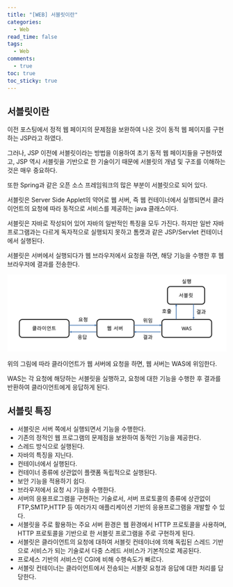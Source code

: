 ```yaml
---
title: "[WEB] 서블릿이란"
categories:
  - Web
read_time: false
tags:
  - Web
comments:
  - true
toc: true
toc_sticky: true
---
```

## 서블릿이란
이전 포스팅에서 정적 웹 페이지의 문제점을 보완하여 나온 것이 동적 웹 페이지를 구현하는 JSP라고 하였다.

그러나, JSP 이전에 서블릿이라는 방법을 이용하여 초기 동적 웹 페이지들을 구현하였고, JSP 역시 서블릿을 기반으로 한 기술이기 때문에 서블릿의 개념 및 구조를 이해하는 것은 매우 중요하다.

또한 Spring과 같은 오픈 소스 프레임워크의 많은 부분이 서블릿으로 되어 있다.

서블릿은 Server Side Applet의 약어로 웹 서버, 즉 웹 컨테이너에서 실행되면서 클라이언트의 요청에 따라 동적으로 서비스를 제공하는 java 클래스이다.

서블릿은 자바로 작성되어 있어 자바의 일반적인 특징을 모두 가진다. 하지만 일반 자바 프로그램과는 다르게 독자적으로 실행되지 못하고 톰캣과 같은 JSP/Servlet 컨테이너에서 실행된다.

서블릿은 서버에서 실행되다가 웹 브라우저에서 요청을 하면, 해당 기능을 수행한 후 웹 브라우저에 결과를 전송한다.

![](/assets/img/Web/20200418_1.png)

위의 그림에 따라 클라이언트가 웹 서버에 요청을 하면, 웹 서버는 WAS에 위임한다.

WAS는 각 요청에 해당하는 서블릿을 실행하고, 요청에 대한 기능을 수행한 후 결과를 반환하여 클라이언트에게 응답하게 된다.

## 서블릿 특징
* 서블릿은 서버 쪽에서 실행되면서 기능을 수행한다.
* 기존의 정적인 웹 프로그램의 문제점을 보완하여 동적인 기능을 제공한다.
* 스레드 방식으로 실행된다.
* 자바의 특징을 지닌다.
* 컨테이너에서 실행된다.
* 컨테이너 종류에 상관없이 플랫폼 독립적으로 실행된다.
* 보안 기능을 적용하기 쉽다.
* 브라우저에서 요청 시 기능을 수행한다.
* 서버의 응용프로그램을 구현하는 기술로서, 서버 프로토콜의 종류에 상관없이 FTP,SMTP,HTTP 등 여러가지 애플리케이션 기반의 응용프로그램을 개발할 수 있다.
* 서블릿을 주로 활용하는 주요 서버 환경은 웹 환경에서 HTTP 프로토콜을 사용하며, HTTP 프로토콜을 기반으로 한 서블릿 프로그램을 주로 구현하게 된다.
* 서블릿은 클라이언트의 요청에 대하여 서블릿 컨테이너에 의해 독립된 스레드 기반으로 서비스가 되는 기술로서 다중 스레드 서비스가 기본적으로 제공된다.
* 프로세스 기반의 서비스인 CGI에 비해 수행속도가 빠르다.
* 서블릿 컨테이너는 클라이언트에서 전송되는 서블릿 요청과 응답에 대한 처리를 담당한다.